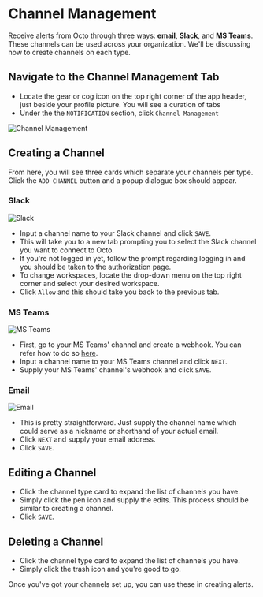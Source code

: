 # Channel Management

Receive alerts from Octo through three ways: **email**, **Slack**, and **MS Teams**. These channels can be used across your organization. We'll be discussing how to create channels on each type.

## Navigate to the Channel Management Tab

- Locate the gear or cog icon on the top right corner of the app header, just beside your profile picture. You will see a curation of tabs
- Under the the `NOTIFICATION` section, click `Channel Management`

![Channel Management](https://drive.google.com/uc?export=view&id=1Wo6ve2o_MuG7O_21Ak_cB71TkMeCH2pb)

## Creating a Channel

From here, you will see three cards which separate your channels per type. Click the `ADD CHANNEL` button and a popup dialogue box should appear.

### Slack

![Slack](https://drive.google.com/uc?export=view&id=1_CRktBSUkfxkT2yMuW5B77sA162U6JRW)

- Input a channel name to your Slack channel and click `SAVE`.
- This will take you to a new tab prompting you to select the Slack channel you want to connect to Octo.
- If you're not logged in yet, follow the prompt regarding logging in and you should be taken to the authorization page.
- To change workspaces, locate the drop-down menu on the top right corner and select your desired workspace.
- Click `Allow` and this should take you back to the previous tab.

### MS Teams

![MS Teams](https://drive.google.com/uc?export=view&id=1ulqD5DMWIYyLz9g1AlJeLycyhTbz1MZX)

- First, go to your MS Teams' channel and create a webhook. You can refer how to do so [here](https://learn.microsoft.com/en-us/microsoftteams/platform/webhooks-and-connectors/how-to/add-incoming-webhook?tabs=newteams%2Cdotnet#create-an-incoming-webhook).
- Input a channel name to your MS Teams channel and click `NEXT`.
- Supply your MS Teams' channel's webhook and click `SAVE`.

### Email

![Email](https://drive.google.com/uc?export=view&id=1L_8s82EzTCv-Idi0CSt_R7RmngZmmujO)

- This is pretty straightforward. Just supply the channel name which could serve as a nickname or shorthand of your actual email.
- Click `NEXT` and supply your email address.
- Click `SAVE`.

## Editing a Channel

- Click the channel type card to expand the list of channels you have.
- Simply click the pen icon and supply the edits. This process should be similar to creating a channel.
- Click `SAVE`.

## Deleting a Channel

- Click the channel type card to expand the list of channels you have.
- Simply click the trash icon and you're good to go.

Once you've got your channels set up, you can use these in creating alerts.

